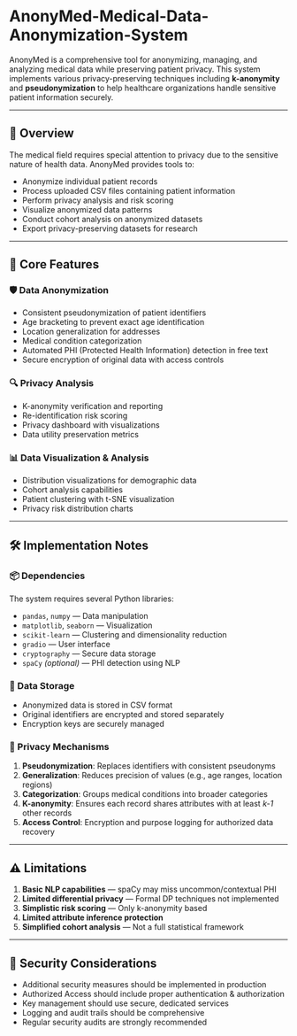 # AnonyMed-Medical-Data-Anonymization-System

AnonyMed is a comprehensive tool for anonymizing, managing, and analyzing medical data while preserving patient privacy. This system implements various privacy-preserving techniques including **k-anonymity** and **pseudonymization** to help healthcare organizations handle sensitive patient information securely.

---

## 📌 Overview

The medical field requires special attention to privacy due to the sensitive nature of health data. AnonyMed provides tools to:

- Anonymize individual patient records  
- Process uploaded CSV files containing patient information  
- Perform privacy analysis and risk scoring  
- Visualize anonymized data patterns  
- Conduct cohort analysis on anonymized datasets  
- Export privacy-preserving datasets for research  

---

## 🔑 Core Features

### 🛡️ Data Anonymization
- Consistent pseudonymization of patient identifiers  
- Age bracketing to prevent exact age identification  
- Location generalization for addresses  
- Medical condition categorization  
- Automated PHI (Protected Health Information) detection in free text  
- Secure encryption of original data with access controls  

### 🔍 Privacy Analysis
- K-anonymity verification and reporting  
- Re-identification risk scoring  
- Privacy dashboard with visualizations  
- Data utility preservation metrics  

### 📊 Data Visualization & Analysis
- Distribution visualizations for demographic data  
- Cohort analysis capabilities  
- Patient clustering with t-SNE visualization  
- Privacy risk distribution charts  

---

## 🛠️ Implementation Notes

### 📦 Dependencies

The system requires several Python libraries:

- `pandas`, `numpy` — Data manipulation  
- `matplotlib`, `seaborn` — Visualization  
- `scikit-learn` — Clustering and dimensionality reduction  
- `gradio` — User interface  
- `cryptography` — Secure data storage  
- `spaCy` *(optional)* — PHI detection using NLP  

### 💾 Data Storage

- Anonymized data is stored in CSV format  
- Original identifiers are encrypted and stored separately  
- Encryption keys are securely managed  

### 🧩 Privacy Mechanisms

1. **Pseudonymization**: Replaces identifiers with consistent pseudonyms  
2. **Generalization**: Reduces precision of values (e.g., age ranges, location regions)  
3. **Categorization**: Groups medical conditions into broader categories  
4. **K-anonymity**: Ensures each record shares attributes with at least *k-1* other records  
5. **Access Control**: Encryption and purpose logging for authorized data recovery  

---

## ⚠️ Limitations

1. **Basic NLP capabilities** — spaCy may miss uncommon/contextual PHI  
2. **Limited differential privacy** — Formal DP techniques not implemented  
3. **Simplistic risk scoring** — Only k-anonymity based  
4. **Limited attribute inference protection**  
5. **Simplified cohort analysis** — Not a full statistical framework  

---

## 🔐 Security Considerations

- Additional security measures should be implemented in production  
- Authorized Access should include proper authentication & authorization  
- Key management should use secure, dedicated services  
- Logging and audit trails should be comprehensive  
- Regular security audits are strongly recommended  
